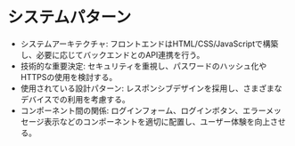 # システムパターン
- システムアーキテクチャ: フロントエンドはHTML/CSS/JavaScriptで構築し、必要に応じてバックエンドとのAPI連携を行う。
- 技術的な重要決定: セキュリティを重視し、パスワードのハッシュ化やHTTPSの使用を検討する。
- 使用されている設計パターン: レスポンシブデザインを採用し、さまざまなデバイスでの利用を考慮する。
- コンポーネント間の関係: ログインフォーム、ログインボタン、エラーメッセージ表示などのコンポーネントを適切に配置し、ユーザー体験を向上させる。
